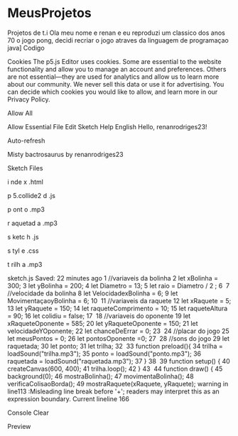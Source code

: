 # MeusProjetos
Projetos de t.i
Ola meu nome e renan e eu reproduzi um classico dos anos 70  o jogo pong, decidi recriar o jogo atraves da linguagem de programaçao java]
Codigo







Cookies
The p5.js Editor uses cookies. Some are essential to the website functionality and allow you to manage an account and preferences. Others are not essential—they are used for analytics and allow us to learn more about our community. We never sell this data or use it for advertising. You can decide which cookies you would like to allow, and learn more in our Privacy Policy.


Allow All

Allow Essential
File
Edit
Sketch
Help
English
Hello, renanrodriges23!



Auto-refresh

Misty bactrosaurus
by renanrodriges23


Sketch Files


i
nde
x
.html

p
5.collide2
d
.js

p
ont
o
.mp3

r
aquetad
a
.mp3

s
ketc
h
.js


s
tyl
e
.css

t
rilh
a
.mp3

sketch.js
Saved: 22 minutes ago
1
//variaveis da bolinha
2
let xBolinha = 300;
3
let yBolinha = 200;
4
let Diametro = 13;
5
let raio = Diametro / 2 ;
6
​
7
//velocidade da bolinha
8
let VelocidadexBolinha = 6;
9
let MovimentaçaoyBolinha = 6;
10
​
11
//variaveis da raquete 
12
let xRaquete = 5;
13
let yRaquete = 150;
14
let raqueteComprimento = 10;
15
let raqueteAltura = 90;
16
let colidiu = false;
17
​
18
//variaveis do oponente
19
let xRaqueteOponente = 585;
20
let yRaqueteOponente = 150;
21
let velocidadeYOponente;
22
let chanceDeErrar = 0;
23
​
24
//placar do jogo
25
let meusPontos = 0;
26
let pontosOponente =0;
27
​
28
//sons do jogo
29
let raquetada;
30
let ponto;
31
let trilha;
32
​
33
function preload(){
34
  trilha = loadSound("trilha.mp3");
35
  ponto = loadSound("ponto.mp3");
36
  raquetada = loadSound("raquetada.mp3");
37
}
38
​
39
    function setup() {
40
  createCanvas(600, 400);
41
      trilha.loop();
42
}
43
​
44
function draw() {
45
  background(0);
46
  mostraBolinha();
47
  movimentaBolinha();
48
  verificaColisaoBorda();
49
  mostraRaquete(xRaquete, yRaquete);
warning in line113 :Misleading line break before '+'; readers may interpret this as an expression boundary.
Current lineline 166

Console
Clear

Preview
